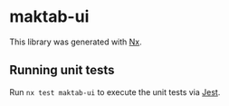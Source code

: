 # maktab-ui

This library was generated with [Nx](https://nx.dev).

## Running unit tests

Run `nx test maktab-ui` to execute the unit tests via [Jest](https://jestjs.io).
